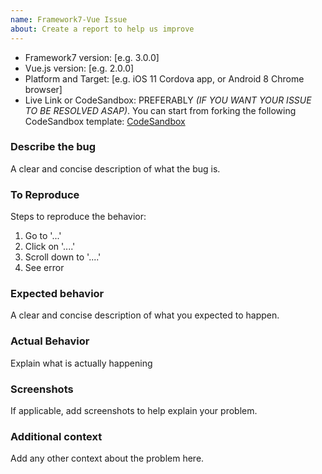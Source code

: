```yaml
---
name: Framework7-Vue Issue
about: Create a report to help us improve
---
```


<!--
READ THIS BEFORE POSTING ISSUE:

Please, don't ask questions on GitHub! Do you want to ask a question? Are you looking for support? The Framework7 forum (http://forum.framework7.io) and Stack Overflow (http://stackoverflow.com/questions/tagged/framework7) are the best places for getting support

- If the issue is about Framework7 v1/v2/v3/v4 then it is more likely it will be closed because v1/v2/v3/v4 is not maintained anymore
- If the issue is related to Swiper, then please open it in Swiper repository at https://github.com/nolimits4web/Swiper
- If the issue is related to Dom7, then please open it in Dom7 repository at https://github.com/nolimits4web/Dom7
- If the issue is related to Template7, then please open it in Template7 repository at https://github.com/nolimits4web/Template7
-->

- Framework7 version: [e.g. 3.0.0]
- Vue.js version: [e.g. 2.0.0]
- Platform and Target: [e.g. iOS 11 Cordova app, or Android 8 Chrome browser]
- Live Link or CodeSandbox: PREFERABLY _(IF YOU WANT YOUR ISSUE TO BE RESOLVED ASAP)_. You can start from forking the following CodeSandbox template: [CodeSandbox](https://codesandbox.io/p/sandbox/f7-vue-vite-eevfif?file=%2Fsrc%2Fjs%2Fapp.js)

### Describe the bug

A clear and concise description of what the bug is.

### To Reproduce

Steps to reproduce the behavior:

1. Go to '...'
2. Click on '....'
3. Scroll down to '....'
4. See error

### Expected behavior

A clear and concise description of what you expected to happen.

### Actual Behavior

Explain what is actually happening

### Screenshots

If applicable, add screenshots to help explain your problem.

### Additional context

Add any other context about the problem here.
